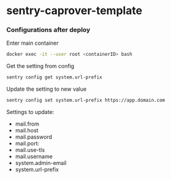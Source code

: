 # sentry-caprover-template

### Configurations after deploy

Enter main container
```bash
docker exec -it --user root <containerID> bash
```

Get the setting from config
```bash
sentry config get system.url-prefix
```

Update the setting to new value
```bash
sentry config set system.url-prefix https://app.domain.com
```

Settings to update:
- mail.from
- mail.host
- mail.password
- mail.port:
- mail.use-tls
- mail.username
- system.admin-email
- system.url-prefix
